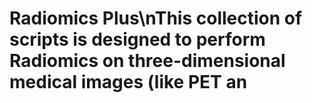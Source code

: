 # Radiomics Plus\nThis collection of scripts is designed to perform Radiomics on three-dimensional medical images (like PET an